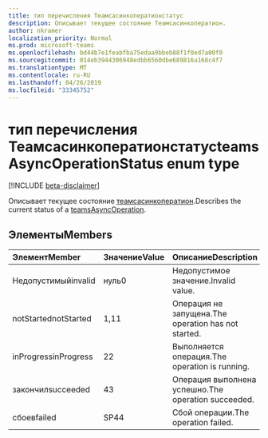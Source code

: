 ```yaml
---
title: тип перечисления Теамсасинкоператионстатус
description: Описывает текущее состояние Теамсасинкоператион.
author: nkramer
localization_priority: Normal
ms.prod: microsoft-teams
ms.openlocfilehash: bd44b7e1feabfba75edaa9bbeb88f1f0ed7a00f0
ms.sourcegitcommit: 014eb3944306948edbb6560dbe689816a168c4f7
ms.translationtype: MT
ms.contentlocale: ru-RU
ms.lasthandoff: 04/26/2019
ms.locfileid: "33345752"
---
```

# <a name="teamsasyncoperationstatus-enum-type"></a><span data-ttu-id="cbad8-103">тип перечисления Теамсасинкоператионстатус</span><span class="sxs-lookup"><span data-stu-id="cbad8-103">teamsAsyncOperationStatus enum type</span></span>

[!INCLUDE [beta-disclaimer](../../includes/beta-disclaimer.md)]

<span data-ttu-id="cbad8-104">Описывает текущее состояние [теамсасинкоператион](teamsasyncoperation.md).</span><span class="sxs-lookup"><span data-stu-id="cbad8-104">Describes the current status of a [teamsAsyncOperation](teamsasyncoperation.md).</span></span>

## <a name="members"></a><span data-ttu-id="cbad8-105">Элементы</span><span class="sxs-lookup"><span data-stu-id="cbad8-105">Members</span></span>

| <span data-ttu-id="cbad8-106">Элемент</span><span class="sxs-lookup"><span data-stu-id="cbad8-106">Member</span></span> | <span data-ttu-id="cbad8-107">Значение</span><span class="sxs-lookup"><span data-stu-id="cbad8-107">Value</span></span>| <span data-ttu-id="cbad8-108">Описание</span><span class="sxs-lookup"><span data-stu-id="cbad8-108">Description</span></span> |
|:---------------|:--------|:----------|
|<span data-ttu-id="cbad8-109">Недопустимый</span><span class="sxs-lookup"><span data-stu-id="cbad8-109">invalid</span></span>|<span data-ttu-id="cbad8-110">нуль</span><span class="sxs-lookup"><span data-stu-id="cbad8-110">0</span></span>|<span data-ttu-id="cbad8-111">Недопустимое значение.</span><span class="sxs-lookup"><span data-stu-id="cbad8-111">Invalid value.</span></span>|
|<span data-ttu-id="cbad8-112">notStarted</span><span class="sxs-lookup"><span data-stu-id="cbad8-112">notStarted</span></span>|<span data-ttu-id="cbad8-113">1,1</span><span class="sxs-lookup"><span data-stu-id="cbad8-113">1</span></span>|<span data-ttu-id="cbad8-114">Операция не запущена.</span><span class="sxs-lookup"><span data-stu-id="cbad8-114">The operation has not started.</span></span>|
|<span data-ttu-id="cbad8-115">inProgress</span><span class="sxs-lookup"><span data-stu-id="cbad8-115">inProgress</span></span>|<span data-ttu-id="cbad8-116">2</span><span class="sxs-lookup"><span data-stu-id="cbad8-116">2</span></span>|<span data-ttu-id="cbad8-117">Выполняется операция.</span><span class="sxs-lookup"><span data-stu-id="cbad8-117">The operation is running.</span></span>|
|<span data-ttu-id="cbad8-118">закончил</span><span class="sxs-lookup"><span data-stu-id="cbad8-118">succeeded</span></span>|<span data-ttu-id="cbad8-119">4</span><span class="sxs-lookup"><span data-stu-id="cbad8-119">3</span></span>|<span data-ttu-id="cbad8-120">Операция выполнена успешно.</span><span class="sxs-lookup"><span data-stu-id="cbad8-120">The operation succeeded.</span></span>|
|<span data-ttu-id="cbad8-121">сбоев</span><span class="sxs-lookup"><span data-stu-id="cbad8-121">failed</span></span>|<span data-ttu-id="cbad8-122">SP4</span><span class="sxs-lookup"><span data-stu-id="cbad8-122">4</span></span>|<span data-ttu-id="cbad8-123">Сбой операции.</span><span class="sxs-lookup"><span data-stu-id="cbad8-123">The operation failed.</span></span>|
